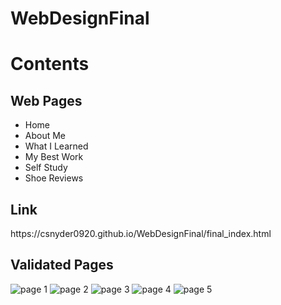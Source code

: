 # WebDesignFinal
<h1>Contents</h1>
<h2>Web Pages</h2>
<ul>
  <li>Home</li>
  <li>About Me</li>
  <li>What I Learned</li>
  <li>My Best Work</li>
  <li>Self Study</li>
  <li>Shoe Reviews</li>
</ul>
<h2>Link</h2>
https://csnyder0920.github.io/WebDesignFinal/final_index.html

<h2>Validated Pages</h2>
<img src="Downloads/Final_Index.html(Validated).png" alt="page 1">
<img src="" alt="page 2">
<img src="" alt="page 3">
<img src="" alt="page 4">
<img src="" alt="page 5">
